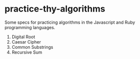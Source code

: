 practice-thy-algorithms
==================

Some specs for practicing algorithms in the Javascript and Ruby programming languages.

1. Digital Root
2. Caesar Cipher
3. Common Substrings
4. Recursive Sum
